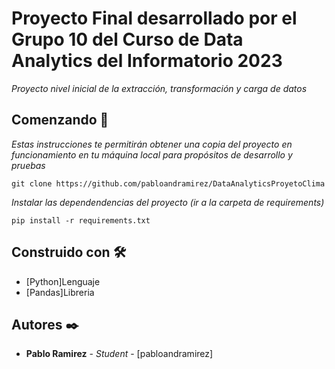 # Proyecto Final desarrollado por el Grupo 10 del Curso de Data Analytics del Informatorio 2023

_Proyecto nivel inicial de la extracción, transformación y carga de datos_

## Comenzando 🚀

_Estas instrucciones te permitirán obtener una copia del proyecto en funcionamiento en tu máquina local para propósitos de desarrollo 
y pruebas_

```
git clone https://github.com/pabloandramirez/DataAnalyticsProyetoClima
```

_Instalar las dependendencias del proyecto (ir a la carpeta de requirements)_

```
pip install -r requirements.txt
```

## Construido con 🛠️

* [Python]Lenguaje
* [Pandas]Libreria


## Autores ✒️

* **Pablo Ramirez** - *Student* - [pabloandramirez]

